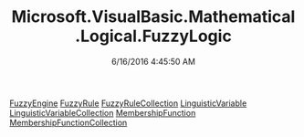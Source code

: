 ﻿---
title: Microsoft.VisualBasic.Mathematical.Logical.FuzzyLogic
date: 6/16/2016 4:45:50 AM
---

[FuzzyEngine](T-Microsoft.VisualBasic.Mathematical.Logical.FuzzyLogic.FuzzyEngine.html)
[FuzzyRule](T-Microsoft.VisualBasic.Mathematical.Logical.FuzzyLogic.FuzzyRule.html)
[FuzzyRuleCollection](T-Microsoft.VisualBasic.Mathematical.Logical.FuzzyLogic.FuzzyRuleCollection.html)
[LinguisticVariable](T-Microsoft.VisualBasic.Mathematical.Logical.FuzzyLogic.LinguisticVariable.html)
[LinguisticVariableCollection](T-Microsoft.VisualBasic.Mathematical.Logical.FuzzyLogic.LinguisticVariableCollection.html)
[MembershipFunction](T-Microsoft.VisualBasic.Mathematical.Logical.FuzzyLogic.MembershipFunction.html)
[MembershipFunctionCollection](T-Microsoft.VisualBasic.Mathematical.Logical.FuzzyLogic.MembershipFunctionCollection.html)
